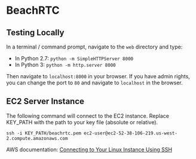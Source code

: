 # BeachRTC

## Testing Locally

In a terminal / command prompt, navigate to the `web` directory and type:

- In Python 2.7: `python -m SimpleHTTPServer 8000`
- In Python 3: `python -m http.server 8000`

Then navigate to `localhost:8000` in your browser. If you have admin rights, you can change the port to `80` and navigate to `localhost` in the browser.

## EC2 Server Instance

The following command will connect to the EC2 instance. Replace KEY_PATH with the path to your key file (absolute or relative).

`ssh -i KEY_PATH/beachrtc.pem ec2-user@ec2-52-38-106-219.us-west-2.compute.amazonaws.com`

AWS documentation: [Connecting to Your Linux Instance Using SSH](http://docs.aws.amazon.com/AWSEC2/latest/UserGuide/AccessingInstancesLinux.html)
